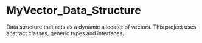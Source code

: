 # MyVector_Data_Structure
Data structure that acts as a dynamic allocater of vectors. This project uses abstract classes, generic types and interfaces. 
